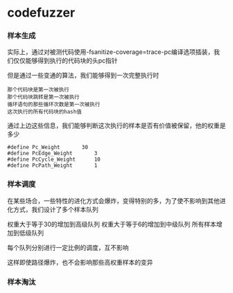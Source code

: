 # codefuzzer

### 样本生成

实际上，通过对被测代码使用-fsanitize-coverage=trace-pc编译选项插装，我们仅仅能够得到执行的代码块的头pc指针  
   
但是通过一些变通的算法，我们能够得到一次完整执行时

```
那个代码块是第一次被执行
那个代码块跳转是第一次被执行
循环语句的那些循环次数是第一次被执行
这次执行的所有代码块的hash值
```

通过上边这些信息，我们能够判断这次执行的样本是否有价值被保留，他的权重是多少
```
#define Pc_Weight 		30
#define PcEdge_Weight 		3
#define PcCycle_Weight 		10
#define PcPath_Weight 		1
```

### 样本调度

在某些场合，一些特性的进化方式会爆炸，变得特别的多，为了使不影响到其他进化方式，我们设计了多个样本队列  

权重大于等于30的增加到高级队列  权重大于等于6的增加到中级队列   所有样本增加到低级队列  

每个队列分别进行一定比例的调度，互不影响  

这样即使路径爆炸，也不会影响那些高权重样本的变异

### 样本淘汰

